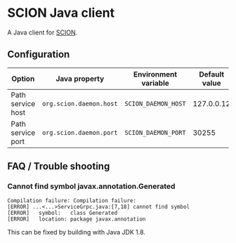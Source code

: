 # SCION Java client

A Java client for [SCION](https://scion.org).

## Configuration

| Option             | Java property                 | Environment variable | Default value |
|--------------------|-------------------------------|----------------------|---------------|
| Path service host  | `org.scion.daemon.host`       | `SCION_DAEMON_HOST`  | 127.0.0.12    |
| Path service port  | `org.scion.daemon.port`       | `SCION_DAEMON_PORT`  | 30255         | 


## FAQ / Trouble shooting

### Cannot find symbol javax.annotation.Generated

```
Compilation failure: Compilation failure: 
[ERROR] ...<...>ServiceGrpc.java:[7,18] cannot find symbol
[ERROR]   symbol:   class Generated
[ERROR]   location: package javax.annotation
```

This can be fixed by building with Java JDK 1.8.


